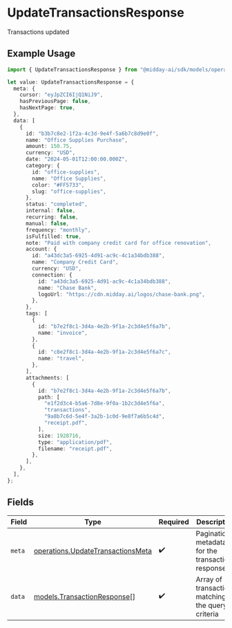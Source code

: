 # UpdateTransactionsResponse

Transactions updated

## Example Usage

```typescript
import { UpdateTransactionsResponse } from "@midday-ai/sdk/models/operations";

let value: UpdateTransactionsResponse = {
  meta: {
    cursor: "eyJpZCI6IjQ1NiJ9",
    hasPreviousPage: false,
    hasNextPage: true,
  },
  data: [
    {
      id: "b3b7c8e2-1f2a-4c3d-9e4f-5a6b7c8d9e0f",
      name: "Office Supplies Purchase",
      amount: 150.75,
      currency: "USD",
      date: "2024-05-01T12:00:00.000Z",
      category: {
        id: "office-supplies",
        name: "Office Supplies",
        color: "#FF5733",
        slug: "office-supplies",
      },
      status: "completed",
      internal: false,
      recurring: false,
      manual: false,
      frequency: "monthly",
      isFulfilled: true,
      note: "Paid with company credit card for office renovation",
      account: {
        id: "a43dc3a5-6925-4d91-ac9c-4c1a34bdb388",
        name: "Company Credit Card",
        currency: "USD",
        connection: {
          id: "a43dc3a5-6925-4d91-ac9c-4c1a34bdb388",
          name: "Chase Bank",
          logoUrl: "https://cdn.midday.ai/logos/chase-bank.png",
        },
      },
      tags: [
        {
          id: "b7e2f8c1-3d4a-4e2b-9f1a-2c3d4e5f6a7b",
          name: "invoice",
        },
        {
          id: "c8e2f8c1-3d4a-4e2b-9f1a-2c3d4e5f6a7c",
          name: "travel",
        },
      ],
      attachments: [
        {
          id: "b7e2f8c1-3d4a-4e2b-9f1a-2c3d4e5f6a7b",
          path: [
            "e1f2d3c4-b5a6-7d8e-9f0a-1b2c3d4e5f6a",
            "transactions",
            "9a8b7c6d-5e4f-3a2b-1c0d-9e8f7a6b5c4d",
            "receipt.pdf",
          ],
          size: 1928716,
          type: "application/pdf",
          filename: "receipt.pdf",
        },
      ],
    },
  ],
};
```

## Fields

| Field                                                                                  | Type                                                                                   | Required                                                                               | Description                                                                            |
| -------------------------------------------------------------------------------------- | -------------------------------------------------------------------------------------- | -------------------------------------------------------------------------------------- | -------------------------------------------------------------------------------------- |
| `meta`                                                                                 | [operations.UpdateTransactionsMeta](../../models/operations/updatetransactionsmeta.md) | :heavy_check_mark:                                                                     | Pagination metadata for the transactions response                                      |
| `data`                                                                                 | [models.TransactionResponse](../../models/transactionresponse.md)[]                    | :heavy_check_mark:                                                                     | Array of transactions matching the query criteria                                      |